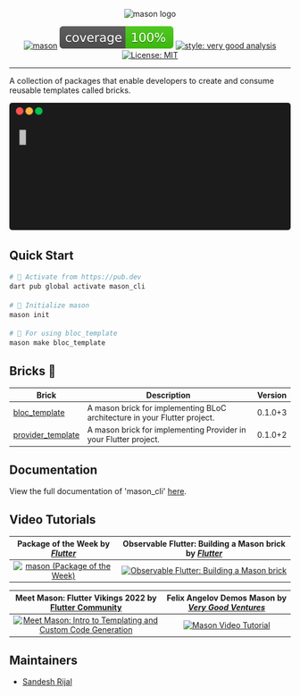 <p align="center">
<img src="https://raw.githubusercontent.com/felangel/mason/master/assets/mason_full.png" height="125" alt="mason logo" />
</p>

<p align="center">
<a href="https://github.com/felangel/mason/actions"><img src="https://github.com/felangel/mason/workflows/mason/badge.svg" alt="mason"></a>
<a href="https://github.com/felangel/mason/actions"><img src="https://raw.githubusercontent.com/felangel/mason/master/packages/mason/coverage_badge.svg" alt="coverage"></a>
<a href="https://pub.dev/packages/very_good_analysis"><img src="https://img.shields.io/badge/style-very_good_analysis-B22C89.svg" alt="style: very good analysis"></a>
<a href="https://opensource.org/licenses/MIT"><img src="https://img.shields.io/badge/license-MIT-purple.svg" alt="License: MIT"></a>
</p>

---

A collection of packages that enable developers to create and consume reusable templates called bricks.

![Mason Demo][mason_demo]

## Quick Start

```sh
# 🎯 Activate from https://pub.dev
dart pub global activate mason_cli

# 🚀 Initialize mason
mason init

# 🧱 For using bloc_template
mason make bloc_template
```

## Bricks 🧱

| Brick                                                              | Description                                                               | Version |
| ------------------------------------------------------------------ | ------------------------------------------------------------------------- | ------- |
| [bloc_template](https://brickhub.dev/bricks/bloc_template)         | A mason brick for implementing BLoC architecture in your Flutter project. | 0.1.0+3 |
| [provider_template](https://brickhub.dev/bricks/provider_template) | A mason brick for implementing Provider in your Flutter project.          | 0.1.0+2 |

## Documentation

View the full documentation of 'mason_cli' [here](https://github.com/felangel/mason/tree/master/packages/mason_cli).

## Video Tutorials

|                        **Package of the Week** by [_Flutter_](https://www.youtube.com/c/flutterdev)                         |             **Observable Flutter: Building a Mason brick** by [_Flutter_](https://www.youtube.com/c/flutterdev)             |
| :-------------------------------------------------------------------------------------------------------------------------: | :-------------------------------------------------------------------------------------------------------------------------: |
| [![mason (Package of the Week)](https://img.youtube.com/vi/qjA0JFiPMnQ/0.jpg)](https://www.youtube.com/watch?v=qjA0JFiPMnQ) | [![Observable Flutter: Building a Mason brick](https://img.youtube.com/vi/o8B1EfcUisw/0.jpg)](https://youtu.be/o8B1EfcUisw) |

|                   **Meet Mason: Flutter Vikings 2022** by [Flutter Community](https://www.youtube.com/@FlutterCommunity)                    |  **Felix Angelov Demos Mason** by [_Very Good Ventures_](https://www.youtube.com/channel/UCMEL3IZanJyEmU9ycwnAGNA)   |
| :-----------------------------------------------------------------------------------------------------------------------------------------: | :------------------------------------------------------------------------------------------------------------------: |
| [![Meet Mason: Intro to Templating and Custom Code Generation](https://img.youtube.com/vi/LXhgiF5HiQg/0.jpg)](https://youtu.be/LXhgiF5HiQg) | [![Mason Video Tutorial](https://img.youtube.com/vi/G4PTjA6tpTU/0.jpg)](https://www.youtube.com/watch?v=G4PTjA6tpTU) |

## Maintainers

- [Sandesh Rijal](https://github.com/rijalsandeshraj)

[mason_demo]: https://raw.githubusercontent.com/felangel/mason/master/assets/mason_demo.gif

